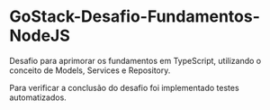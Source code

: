 # GoStack-Desafio-Fundamentos-NodeJS
Desafio para aprimorar os fundamentos em TypeScript, utilizando o conceito de Models, Services e Repository. 

Para verificar a conclusão do desafio foi implementado testes automatizados.
